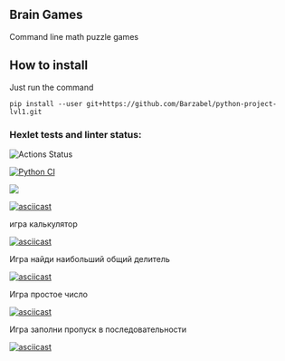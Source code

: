 Brain Games
---------------------------------

Command line math puzzle games



How to install
---------------------------------
Just run the command

`pip install --user git+https://github.com/Barzabel/python-project-lvl1.git`




### Hexlet tests and linter status:
![Actions Status](https://github.com/Barzabel/python-project-lvl1/workflows/hexlet-check/badge.svg)

[![Python CI](https://github.com/Barzabel/python-project-lvl1/actions/workflows/check-linter.yml/badge.svg)](https://github.com/Barzabel/python-project-lvl1/actions/workflows/check-linter.yml)

<a href="https://codeclimate.com/github/codeclimate/codeclimate/maintainability"><img src="https://api.codeclimate.com/v1/badges/a99a88d28ad37a79dbf6/maintainability" /></a>


[![asciicast](https://asciinema.org/a/438596.png)](https://asciinema.org/a/438596)


игра калькулятор

[![asciicast](https://asciinema.org/a/439001.png)](https://asciinema.org/a/439001)

Игра найди наибольший общий делитель

[![asciicast](https://asciinema.org/a/439011.png)](https://asciinema.org/a/439011)


Игра простое число

[![asciicast](https://asciinema.org/a/439492.png)](https://asciinema.org/a/439492)

Игра заполни пропуск в последовательности

[![asciicast](https://asciinema.org/a/439094.png)](https://asciinema.org/a/439094)

